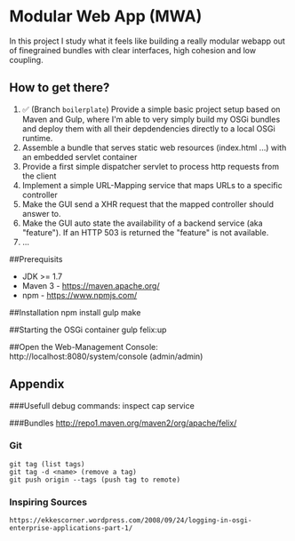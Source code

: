 # Modular Web App (MWA)

In this project I study what it feels like building a really modular webapp out of finegrained bundles with clear interfaces, high cohesion and low coupling.

## How to get there?
1. :white_check_mark: (Branch `boilerplate`) Provide a simple basic project setup based on Maven and Gulp, where I'm able to very simply build my OSGi bundles and deploy them with all their depdendencies directly to a local OSGi runtime.
1. Assemble a bundle that serves static web resources (index.html ...) with an embedded servlet container
1. Provide a first simple dispatcher servlet to process http requests from the client
1. Implement a simple URL-Mapping service that maps URLs to a specific controller
1. Make the GUI send a XHR request that the mapped controller should answer to.
1. Make the GUI auto state the availability of a backend service (aka "feature"). If an HTTP 503 is returned the "feature" is not available.
1. ...


##Prerequisits
* JDK >= 1.7
* Maven 3 - https://maven.apache.org/
* npm - https://www.npmjs.com/

##Installation
    npm install
    gulp make

##Starting the OSGi container
    gulp felix:up
    
##Open the Web-Management Console:
    http://localhost:8080/system/console (admin/admin)

## Appendix

###Usefull debug commands:
    inspect cap service

###Bundles
    http://repo1.maven.org/maven2/org/apache/felix/
    
### Git
    git tag (list tags)
    git tag -d <name> (remove a tag)
    git push origin --tags (push tag to remote)
    
### Inspiring Sources
    https://ekkescorner.wordpress.com/2008/09/24/logging-in-osgi-enterprise-applications-part-1/